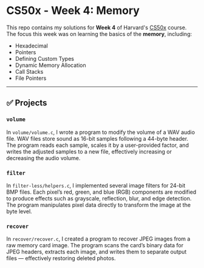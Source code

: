 # CS50x - Week 4: Memory

This repo contains my solutions for **Week 4** of Harvard's [CS50x](https://pll.harvard.edu/course/cs50-introduction-computer-science) course. The focus this week was on learning the basics of the **memory**, including:

- Hexadecimal
- Pointers
- Defining Custom Types
- Dynamic Memory Allocation
- Call Stacks
- File Pointers

---

## ✅ Projects

### `volume`

In `volume/volume.c`, I wrote a program to modify the volume of a WAV audio file. WAV files store sound as 16-bit samples following a 44-byte header. The program reads each sample, scales it by a user-provided factor, and writes the adjusted samples to a new file, effectively increasing or decreasing the audio volume.

### `filter`

In `filter-less/helpers.c`, I implemented several image filters for 24-bit BMP files. Each pixel’s red, green, and blue (RGB) components are modified to produce effects such as grayscale, reflection, blur, and edge detection. The program manipulates pixel data directly to transform the image at the byte level.

### `recover`

In `recover/recover.c`, I created a program to recover JPEG images from a raw memory card image. The program scans the card’s binary data for JPEG headers, extracts each image, and writes them to separate output files — effectively restoring deleted photos.
